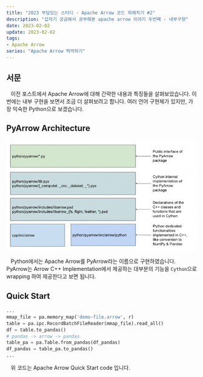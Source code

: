 ```yaml
---
title: "2023 부담있는 스터디 - Apache Arrow 코드 파헤치기 #2"
description: "갑자기 궁금해서 공부해본 apache arrow 이야기 두번째 - 내부구현"
date: 2023-02-02
update: 2023-02-02
tags:
- Apache Arrow
series: "Apache Arrow 찍먹하기"
---
```


## 서문
&nbsp;&nbsp; 이전 포스트에서 Apache Arrow에 대해 간략한 내용과 특징들을 살펴보았습니다. 이번에는 내부 구현을 보면서 조금 더 살펴보려고 합니다. 여러 언어 구현체가 있지만, 가장 익숙한 Python으로 보겠습니다.

## PyArrow Architecture

![PyArrow Architecture](pyararow.png)

&nbsp;&nbsp; Python에서는 Apache Arrow를 PyArrow라는 이름으로 구현하였습니다. PyArrow는 Arrow C++ Implementation에서 제공하는 대부분의 기능을 `Cython`으로 wrapping 하여 제공한다고 보면 됩니다. 

## Quick Start

```python
...
mmap_file = pa.memory_map('demo-file.arrow', r)
table = pa.ipc.RecordBatchFileReader(mmap_file).read_all()
df = table.to_pandas()
# pandas -> arrow -> pandas
table_pa = pa.Table.from_pandas(df_pandas)
df_pandas = table_pa.to_pandas()
...
```

&nbsp;&nbsp; 위 코드는 Apache Arrow Quick Start code 입니다. 
